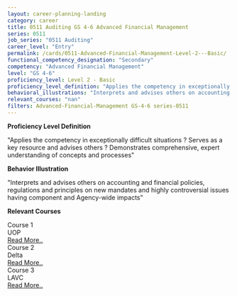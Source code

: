 ```yaml
---
layout: career-planning-landing
category: career
title: 0511 Auditing GS 4-6 Advanced Financial Management
series: 0511
job_series: "0511 Auditing"
career_level: "Entry"
permalink: /cards/0511-Advanced-Financial-Management-Level-2---Basic/
functional_competency_designation: "Secondary"
competency: "Advanced Financial Management"
level: "GS 4-6"
proficiency_level: Level 2 - Basic
proficiency_level_definition: "Applies the competency in exceptionally difficult situations ? Serves as a key resource and advises others ? Demonstrates comprehensive, expert understanding of concepts and processes"
behavioral_illustrations: "Interprets and advises others on accounting and financial policies, regulations and principles on new mandates and highly controversial issues having component and Agency-wide impacts"
relevant_courses: "nan"
filters: Advanced-Financial-Management GS-4-6 series-0511
---
```


<p><b>Proficiency Level Definition</b></p>
<p>"Applies the competency in exceptionally difficult situations ? Serves as a key resource and advises others ? Demonstrates comprehensive, expert understanding of concepts and processes"</p>
<p><b>Behavior Illustration</b></p>
<p>"Interprets and advises others on accounting and financial policies, regulations and principles on new mandates and highly controversial issues having component and Agency-wide impacts"</p>
<p><b>Relevant Courses</b></p>
<div class="cfo-courses-outer"><div class="cfo-courses-inner">Course 1</div><div class="cfo-courses-inner">UOP</div><div class="cfo-courses-inner"><a href="/cards/0511-Advanced-Financial-Management-Level-2---Basic/">Read More..</a></div></div>
<div class="cfo-courses-outer"><div class="cfo-courses-inner">Course 2</div><div class="cfo-courses-inner">Delta</div><div class="cfo-courses-inner"><a href="/cards/0511-Advanced-Financial-Management-Level-2---Basic/">Read More..</a></div></div>
<div class="cfo-courses-outer"><div class="cfo-courses-inner">Course 3</div><div class="cfo-courses-inner">LAVC</div><div class="cfo-courses-inner"><a href="/cards/0511-Advanced-Financial-Management-Level-2---Basic/">Read More..</a></div></div>
